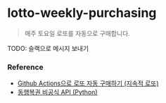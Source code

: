 # lotto-weekly-purchasing
> 매주 토요일 로또를 자동으로 구매합니다.

TODO: 슬랙으로 메시지 보내기

### Reference
- [Github Actions으로 로또 자동 구매하기 (지속적 로또)](https://velog.io/@king/githubactions-lotto) 
- [동행복권 비공식 API (Python)](https://github.com/roeniss/dhlottery-api)
